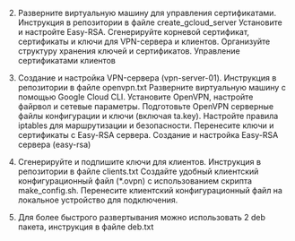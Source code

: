 2. Разверните виртуальную машину для управления сертификатами. Инструкция в репозитории в файле create_gcloud_server 
    Установите и настройте Easy-RSA.
    Сгенерируйте корневой сертификат, сертификаты и ключи для VPN-сервера и клиентов.
    Организуйте структуру хранения ключей и сертификатов.
    Управление сертификатами клиентов
   
1. Создание и настройка VPN-сервера (vpn-server-01). Инструкция в репозитории в файле  openvpn.txt 
    Разверните виртуальную машину с помощью Google Cloud CLI.
    Установите OpenVPN, настройте файрвол и сетевые параметры.
    Подготовьте OpenVPN серверные файлы конфигурации и ключи (включая ta.key).
    Настройте правила iptables для маршрутизации и безопасности.
    Перенесите ключи и сертификаты с Easy-RSA сервера.
    Создание и настройка Easy-RSA сервера (easy-rsa)

3. Сгенерируйте и подпишите ключи для клиентов. Инструкция в репозитории в файле clients.txt
    Создайте удобный клиентский конфигурационный файл (*.ovpn) с использованием скрипта make_config.sh.
    Перенесите клиентский конфигурационный файл на локальное устройство для подключения.

4. Для более быстрого развертывания можно использовать 2 deb пакета, инструкция в файле deb.txt
